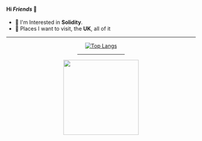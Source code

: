 #### Hi _Friends_ 👋
- 💬 I'm Interested in **Solidity**.
- 🌱 Places I want to visit, the **UK**, all of it
<!-- - 📫 Let's connect, via **[Mail](daphicx@gmail.com)**. -->

<div align=center>  
  <hr>
  
 [![Top Langs](https://github-readme-stats.vercel.app/api/top-langs/?username=MsHinata&theme=omni&am&layout=compact&langs_count=10)](https://github.com/MsHinata/github-readme-stats)  
  
<hr width="25%">
  
<img width=200 height=200 src="https://user-images.githubusercontent.com/77758884/156876700-2967a25d-56e2-4664-a9e6-53f88503f517.png">
</div>
